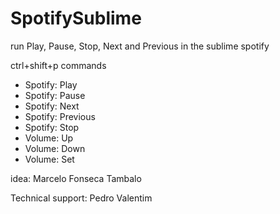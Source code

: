 # SpotifySublime
run Play, Pause, Stop, Next and Previous in the sublime spotify


ctrl+shift+p commands

* Spotify: Play
* Spotify: Pause
* Spotify: Next
* Spotify: Previous
* Spotify: Stop
* Volume: Up
* Volume: Down
* Volume: Set

idea: Marcelo Fonseca Tambalo

Technical support: Pedro Valentim
